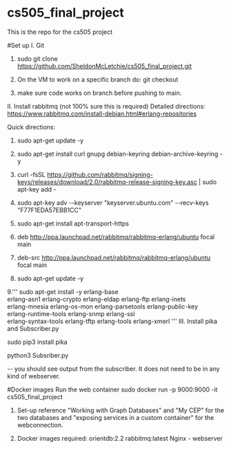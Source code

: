 # cs505_final_project
This is the repo for the cs505 project


#Set up
I. Git
1. sudo git clone https://github.com/SheldonMcLetchie/cs505_final_project.git

2. On the VM to work on a specific branch do:
    git checkout <branch-name>

3. make sure code works on branch before pushing to main. 

II. Install rabbitmq (not 100% sure this is required)
Detailed directions:
https://www.rabbitmq.com/install-debian.html#erlang-repositories

Quick directions:

1. sudo apt-get update -y

2. sudo apt-get install curl gnupg debian-keyring debian-archive-keyring -y

3. curl -fsSL https://github.com/rabbitmq/signing-keys/releases/download/2.0/rabbitmq-release-signing-key.asc | sudo apt-key add -

4. sudo apt-key adv --keyserver "keyserver.ubuntu.com" --recv-keys "F77F1EDA57EBB1CC"

5. sudo apt-get install apt-transport-https

<!-- I didn't do 6 or 7 and still got output -->
6. deb http://ppa.launchpad.net/rabbitmq/rabbitmq-erlang/ubuntu focal main

7. deb-src http://ppa.launchpad.net/rabbitmq/rabbitmq-erlang/ubuntu focal main
<!-- end of note -->

8. sudo apt-get update -y

9.'''
  sudo apt-get install -y erlang-base \
                        erlang-asn1 erlang-crypto erlang-eldap erlang-ftp erlang-inets \
                        erlang-mnesia erlang-os-mon erlang-parsetools erlang-public-key \
                        erlang-runtime-tools erlang-snmp erlang-ssl \
                        erlang-syntax-tools erlang-tftp erlang-tools erlang-xmerl
'''
III. Install pika and Subscriber.py

sudo pip3 install pika

python3 Subsriber.py

-- you should see output from the subscriber. It does not need to be in any kind of webserver.

#Docker images
Run the web container
sudo docker run -p 9000:9000 -it cs505_final_project


1. Set-up reference "Working with Graph Databases" and "My CEP" for the two databases and "exposing services in a custom container" for the webconnection.

2. Docker images required:
    orientdb:2.2
    rabbitmq:latest
    Nginx - webserver


